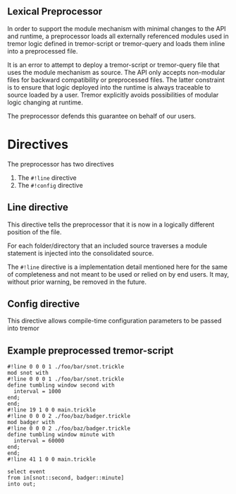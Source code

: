 ## Lexical Preprocessor

In order to support the module mechanism with minimal changes to the API and runtime,
a preprocessor loads all externally referenced modules used in tremor logic defined
in tremor-script or tremor-query and loads them inline into a preprocessed file.

It is an error to attempt to deploy a tremor-script or tremor-query file that uses the
module mechanism as source. The API only accepts non-modular files for backward compatibility
or preprocessed files. The latter constraint is to ensure that logic deployed into the
runtime is always traceable to source loaded by a user. Tremor explicitly avoids possibilities
of modular logic changing at runtime.

The preprocessor defends this guarantee on behalf of our users.

# Directives

The preprocessor has two directives

1. The `#!line` directive
2. The `#!config` directive

## Line directive

This directive tells the preprocessor that it is now in a logically different position of the file.

For each folder/directory that an included source traverses a module statement is injected into the consolidated source.

The `#!line` directive is a implementation detail mentioned here for the same of completeness and not meant to be used or relied on by end users. It may, without prior warning, be removed in the future.

## Config directive

This directive allows compile-time configuration parameters to be passed into tremor

## Example preprocessed tremor-script

```trickle
#!line 0 0 0 1 ./foo/bar/snot.trickle
mod snot with
#!line 0 0 0 1 ./foo/bar/snot.trickle
define tumbling window second with
  interval = 1000
end;
end;
#!line 19 1 0 0 main.trickle
#!line 0 0 0 2 ./foo/baz/badger.trickle
mod badger with
#!line 0 0 0 2 ./foo/baz/badger.trickle
define tumbling window minute with
  interval = 60000
end;
end;
#!line 41 1 0 0 main.trickle

select event
from in[snot::second, badger::minute]
into out;
```
